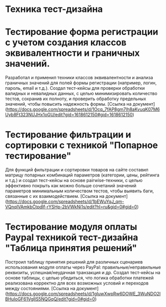 # Техника тест-дизайна


# Тестирование форма регистрации с учетом создания классов эквивалентности и граничных значений.
Разработал и применил техники классов эквивалентности и анализа граничных значений для полей формы регистрации (например, логин, пароль, email и т.д.). Создал тест-кейсы для проверки обработки валидных и невалидных данных, с целью минимизировать количество тестов, сохранив их полноту, и проверить обработку предельных значений, чтобы повысить надежность формы.
[Ссылка на документ] (https://docs.google.com/spreadsheets/d/1Ocq_7fAP8gm7lh8aKvuqK07M6Uyb8Ft323NUJHx1oGU/edit?gid=1618612150#gid=1618612150)

# Тестирование фильтрации и сортировки с техникой "Попарное тестирование"
Для функций фильтрации и сортировки товаров на сайте составил матрицу попарных комбинаций параметров (категории, цены, рейтинга и т.д.) и создал тест-кейсы на основе pairwise-техники, с целью эффективно покрыть как можно больше сочетаний значений параметров минимальным количеством тестов, чтобы выявить баги, связанные с их взаимодействием.
[Ссылка на документ] (https://docs.google.com/spreadsheets/d/1bEWuYqJ_qm-VQnqIVAmkbCtpdIf-rYSHp-2bVWkNi1s/edit?hl=ru&gid=0#gid=0)

# Тестирование модуля оплаты Paypal техникой тест-дизайна "Таблица принятия решений"
Построил таблицу принятия решений для различных сценариев использования модуля оплаты через PayPal: правильные/неправильные реквизиты, успешная/неудачная транзакция и др. Создал тест-кейсы на основе таблицы, с целью убедиться, что логика обработки платежей реализована корректно для всех возможных условий и переходов между состояниями.
[Ссылка на документ] (https://docs.google.com/spreadsheets/d/1gIuwXwpRw6DOWE_3WuNDO2IBHuIoGF61VgIIS5NQGqQ/edit?gid=0#gid=0)
